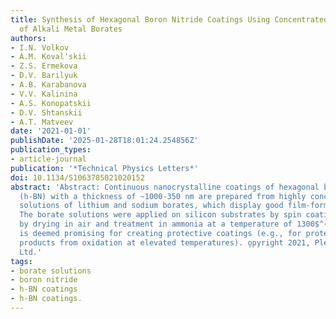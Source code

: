 ```yaml
---
title: Synthesis of Hexagonal Boron Nitride Coatings Using Concentrated Solutions
  of Alkali Metal Borates
authors:
- I.N. Volkov
- A.M. Koval'skii
- Z.S. Ermekova
- D.V. Barilyuk
- A.B. Karabanova
- V.V. Kalinina
- A.S. Konopatskii
- D.V. Shtanskii
- A.T. Matveev
date: '2021-01-01'
publishDate: '2025-01-28T18:01:24.254856Z'
publication_types:
- article-journal
publication: '*Technical Physics Letters*'
doi: 10.1134/S1063785021020152
abstract: 'Abstract: Continuous nanocrystalline coatings of hexagonal boron nitride
  (h-BN) with a thickness of ~1000-350 nm are prepared from highly concentrated aqueous
  solutions of lithium and sodium borates, which display good film-forming properties.
  The borate solutions were applied on silicon substrates by spin coating followed
  by drying in air and treatment in ammonia at a temperature of 1300$^∘$C. This method
  is deemed promising for creating protective coatings (e.g., for protecting carbon
  products from oxidation at elevated temperatures). o̧pyright 2021, Pleiades Publishing,
  Ltd.'
tags:
- borate solutions
- boron nitride
- h-BN coatings
- h-BN coatings.
---
```

